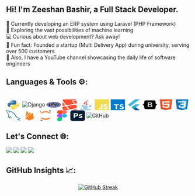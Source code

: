 ## Hi! I'm Zeeshan Bashir, a Full Stack Developer.
🚀 Currently developing an ERP system using Laravel (PHP Framework)<br>
🧠 Exploring the vast possibilities of machine learning<br>
💻  Curious about web development? Ask away! <br>
🌟 Fun fact: Founded a startup (Multi Delivery App) during university, serving over 500 customers<br>
🎥 Also, I have a YouTube channel showcasing the daily life of software engineers<br>
<h2>Languages & Tools ⚙️:</h2>
<div style="display: inline_block"><br>
  
  <img align="center" alt="Rafa-Python" height="30" width="40" src="https://raw.githubusercontent.com/devicons/devicon/master/icons/python/python-original.svg">
  <img align="center" alt="Django" height="30" width="40" src="https://www.vectorlogo.zone/logos/djangoproject/djangoproject-icon.svg">
  <img align="center" alt="PHP" height="30" width="40" src="https://raw.githubusercontent.com/devicons/devicon/master/icons/php/php-original.svg">
  <img align="center" alt="Laravel" height="30" width="40" src="https://raw.githubusercontent.com/devicons/devicon/master/icons/laravel/laravel-plain.svg">
  <img align="center" alt="Rafa-Csharp" height="30" width="40" src="https://raw.githubusercontent.com/devicons/devicon/master/icons/java/java-original.svg">
   <img align="center" alt="Rafa-Js" height="30" width="40" src="https://raw.githubusercontent.com/devicons/devicon/master/icons/javascript/javascript-plain.svg">
  <img align="center" alt="Rafa-Ts" height="30" width="40" src="https://raw.githubusercontent.com/devicons/devicon/master/icons/typescript/typescript-plain.svg">
  <img align="center" alt="Flutter" height="30" width="40" src="https://raw.githubusercontent.com/devicons/devicon/master/icons/flutter/flutter-original.svg">
  <img align="center" alt="Bootstrap" height="30" width="40" src="https://raw.githubusercontent.com/devicons/devicon/master/icons/bootstrap/bootstrap-plain.svg">
  <img align="center" alt="Rafa-HTML" height="30" width="40" src="https://raw.githubusercontent.com/devicons/devicon/master/icons/html5/html5-original.svg">
  <img align="center" alt="Rafa-CSS" height="30" width="40" src="https://raw.githubusercontent.com/devicons/devicon/master/icons/css3/css3-original.svg">
  <img align="center" alt="MySQL" height="30" width="40" src="https://raw.githubusercontent.com/devicons/devicon/master/icons/mysql/mysql-original.svg">
  <img align="center" alt="Firebase" height="30" width="40" src="https://raw.githubusercontent.com/devicons/devicon/master/icons/firebase/firebase-plain.svg">
  <img align="center" alt="Jupyter" height="30" width="40" src="https://raw.githubusercontent.com/devicons/devicon/master/icons/jupyter/jupyter-original.svg">
  <img align="center" alt="Figma" height="30" width="40" src="https://raw.githubusercontent.com/devicons/devicon/master/icons/figma/figma-original.svg">
  <img align="center" alt="Photoshop" height="30" width="40" src="https://raw.githubusercontent.com/devicons/devicon/master/icons/photoshop/photoshop-plain.svg">
  <img align="center" alt="GitHub" height="30" width="40" src="https://www.vectorlogo.zone/logos/github/github-icon.svg">





</div>

 <h2>Let's Connect 🌐:</h2>
<div> 
  <a href="https://www.instagram.com/zeeshanbashir404/" target="_blank"><img src="https://img.shields.io/badge/-Instagram-%23E4405F?style=for-the-badge&logo=instagram&logoColor=white" target="_blank"></a>
  <a href = "mailto:rajazeeshan410@gmail.com"><img src="https://img.shields.io/badge/-Gmail-%23333?style=for-the-badge&logo=gmail&logoColor=white" target="_blank"></a>
  <a href="https://www.linkedin.com/in/zee-bashir/" target="_blank"><img src="https://img.shields.io/badge/-LinkedIn-%230077B5?style=for-the-badge&logo=linkedin&logoColor=white" target="_blank"></a> 
  <a href="https://www.youtube.com/channel/UC7jZ6zHkUJqVO0VWV58Ws7g" target="_blank"><img src="https://img.shields.io/badge/-YouTube-%23FF0000?style=for-the-badge&logo=youtube&logoColor=white" target="_blank"></a>
</div>
<h2>GitHub Insights 📈:</h2>

<div align="center">

   [![GitHub Streak](https://streak-stats.demolab.com?user=zee404&theme=dark)](https://git.io/streak-stats)
   
   
  <a href="[https://github.com/zee404]">
<!--   <img height="180em" src="https://github-readme-stats.vercel.app/api?username=zee404&show_icons=true&theme=prussian&include_all_commits=true&count_private=true"/> -->
<!--   <img height="180em" src="https://github-readme-stats.vercel.app/api/top-langs/?username=zee404&layout=compact&langs_count=7&theme=prussian"/> -->
</div>
